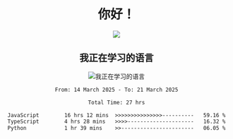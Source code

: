 <div align="center">
<h1>你好！</h1>
  
<a href="https://github.com/ikun0014">
    <img align="center" src="https://github-readme-stats-sigma-five.vercel.app/api?username=ikun0014&include_all_commits=true&show_icons=true&count_private=true&locale=cn&bg_color=0,EC6C6C,FFD479,FFFC79,73FA79,73FDFF,D783FF" />
  </a>
</div>

<div align="center">
<h2>我正在学习的语言</h2>
  
![我正在学习的语言](https://skillicons.dev/icons?i=python,nodejs,vue,html,dart)

</div>

<div align="center">
<!--START_SECTION:waka-->

```txt
From: 14 March 2025 - To: 21 March 2025

Total Time: 27 hrs

JavaScript        16 hrs 12 mins  >>>>>>>>>>>>>>>----------   59.16 %
TypeScript        4 hrs 28 mins   >>>>---------------------   16.32 %
Python            1 hr 39 mins    >>-----------------------   06.05 %
```

<!--END_SECTION:waka-->

</div>

